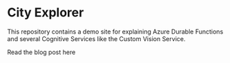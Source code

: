# City Explorer

This repository contains a demo site for explaining Azure Durable Functions and several Cognitive Services like the Custom Vision Service. 

Read the blog post here
